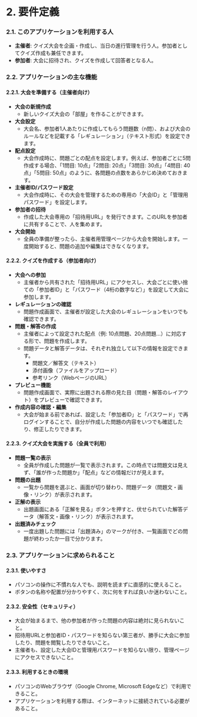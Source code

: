 # 2. 要件定義

### 2.1. このアプリケーションを利用する人
- **主催者**: クイズ大会を企画・作成し、当日の進行管理を行う人。参加者としてクイズ作成も兼任できます。
- **参加者**: 大会に招待され、クイズを作成して回答者となる人。

### 2.2. アプリケーションの主な機能

#### 2.2.1. 大会を準備する（主催者向け）
- **大会の新規作成**
  - 新しいクイズ大会の「部屋」を作ることができます。
- **大会設定**
  - 大会名、参加者1人あたりに作成してもらう問題数（n問）、および大会のルールなどを記載する「レギュレーション」（テキスト形式）を設定できます。
- **配点設定**
  - 大会作成時に、問題ごとの配点を設定します。例えば、参加者ごとに5問作成する場合、「1問目: 10点」「2問目: 20点」「3問目: 30点」「4問目: 40点」「5問目: 50点」のように、各問題の点数をあらかじめ決めておきます。
- **主催者ID/パスワード設定**
  - 大会作成時に、その大会を管理するための専用の「大会ID」と「管理用パスワード」を設定します。
- **参加者の招待**
  - 作成した大会専用の「招待用URL」を発行できます。このURLを参加者に共有することで、人を集めます。
- **大会開始**
  - 全員の準備が整ったら、主催者用管理ページから大会を開始します。一度開始すると、問題の追加や編集はできなくなります。

#### 2.2.2. クイズを作成する（参加者向け）
- **大会への参加**
  - 主催者から共有された「招待用URL」にアクセスし、大会ごとに使い捨ての「参加者ID」と「パスワード（4桁の数字など）」を設定して大会に参加します。
- **レギュレーションの確認**
  - 問題作成画面で、主催者が設定した大会のレギュレーションをいつでも確認できます。
- **問題・解答の作成**
  - 主催者によって設定された配点（例: 10点問題、20点問題…）に対応する形で、問題を作成します。
  - 問題データと解答データは、それぞれ独立して以下の情報を設定できます。
    - 問題文／解答文（テキスト）
    - 添付画像（ファイルをアップロード）
    - 参考リンク（WebページのURL）
- **プレビュー機能**
  - 問題作成画面で、実際に出題される際の見た目（問題・解答のレイアウト）をプレビューで確認できます。
- **作成内容の確認・編集**
  - 大会が始まる前であれば、設定した「参加者ID」と「パスワード」で再ログインすることで、自分が作成した問題の内容をいつでも確認したり、修正したりできます。

#### 2.2.3. クイズ大会を実施する（全員で利用）
- **問題一覧の表示**
  - 全員が作成した問題が一覧で表示されます。この時点では問題文は見えず、「誰が作った問題か」「配点」などの情報だけが見えます。
- **問題の出題**
  - 一覧から問題を選ぶと、画面が切り替わり、問題データ（問題文・画像・リンク）が表示されます。
- **正解の表示**
  - 出題画面にある「正解を見る」ボタンを押すと、伏せられていた解答データ（解答文・画像・リンク）が表示されます。
- **出題済みチェック**
  - 一度出題した問題には「出題済み」のマークが付き、一覧画面でどの問題が終わったか一目で分かります。

### 2.3. アプリケーションに求められること

#### 2.3.1. 使いやすさ
- パソコンの操作に不慣れな人でも、説明を読まずに直感的に使えること。
- ボタンの名称や配置が分かりやすく、次に何をすれば良いか迷わないこと。

#### 2.3.2. 安全性（セキュリティ）
- 大会が始まるまで、他の参加者が作った問題の内容は絶対に見られないこと。
- 招待用URLと参加者ID・パスワードを知らない第三者が、勝手に大会に参加したり、問題を閲覧したりできないこと。
- 主催者も、設定した大会IDと管理用パスワードを知らない限り、管理ページにアクセスできないこと。

#### 2.3.3. 利用するときの環境
- パソコンのWebブラウザ（Google Chrome, Microsoft Edgeなど）で利用できること。
- アプリケーションを利用する際は、インターネットに接続されている必要があること。